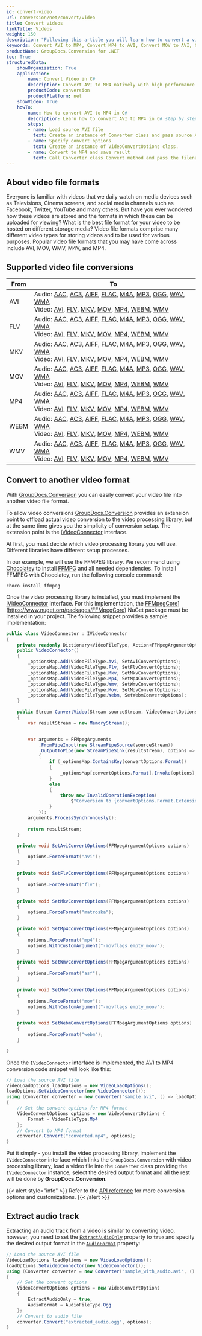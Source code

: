 ```yaml
---
id: convert-video
url: conversion/net/convert/video
title: Convert videos
linkTitle: Videos
weight: 150
description: "Following this article you will learn how to convert a video file to another video format with a couple of C# code lines and GroupDocs.Conversion for .NET."
keywords: Convert AVI to MP4, Convert MP4 to AVI, Convert MOV to AVI, Convert MOV, Convert MP3, Convert WMV
productName: GroupDocs.Conversion for .NET
toc: True
structuredData:
    showOrganization: True
    application:    
        name: Convert Video in C#    
        description: Convert AVI to MP4 natively with high performance using C# language and GroupDocs.Conversion for .NET APIs
        productCode: conversion
        productPlatform: net 
    showVideo: True
    howTo:
        name: How to convert AVI to MP4 in C# 
        description: Learn how to convert AVI to MP4 in C# step by step
        steps:
        - name: Load source AVI file 
          text: Create an instance of Converter class and pass source AVI file path as a constructor parameter. You may specify absolute or relative file paths as per your requirements. 
        - name: Specify convert options 
          text: Create an instance of VideoConvertOptions class.
        - name: Convert to MP4 and save result 
          text: Call Converter class Convert method and pass the filename for the converted MP4 file and the VideoConvertOptions object from the previous step as parameters.
---
```


## About video file formats

Everyone is familiar with videos that we daily watch on media devices such as Televisions, Cinema screens, and social media channels such as Facebook, Twitter, YouTube and many others. But have you ever wondered how these videos are stored and the formats in which these can be uploaded for viewing? What is the best file format for your video to be hosted on different storage media? Video file formats comprise many different video types for storing videos and to be used for various purposes. Popular video file formats that you may have come across include AVI, MOV, WMV, M4V, and MP4.

## Supported video file conversions

| From | To |
| --- | --- |
| AVI | Audio: [AAC](https://docs.fileformat.com/audio/aac/), [AC3](https://docs.fileformat.com/audio/ac3/), [AIFF](https://docs.fileformat.com/audio/aiff/), [FLAC](https://docs.fileformat.com/audio/flac/), [M4A](https://docs.fileformat.com/audio/m4a/), [MP3](https://docs.fileformat.com/audio/mp3/), [OGG](https://docs.fileformat.com/audio/ogg/), [WAV](https://docs.fileformat.com/audio/wav/), [WMA](https://docs.fileformat.com/audio/wma/)<br/> Video: [AVI](https://docs.fileformat.com/video/avi/), [FLV](https://docs.fileformat.com/video/flv/), [MKV](https://docs.fileformat.com/video/mkv/), [MOV](https://docs.fileformat.com/video/mov/), [MP4](https://docs.fileformat.com/video/mp4/), [WEBM](https://docs.fileformat.com/video/webm/), [WMV](https://docs.fileformat.com/video/wmv/)<br/>  |
| FLV | Audio: [AAC](https://docs.fileformat.com/audio/aac/), [AC3](https://docs.fileformat.com/audio/ac3/), [AIFF](https://docs.fileformat.com/audio/aiff/), [FLAC](https://docs.fileformat.com/audio/flac/), [M4A](https://docs.fileformat.com/audio/m4a/), [MP3](https://docs.fileformat.com/audio/mp3/), [OGG](https://docs.fileformat.com/audio/ogg/), [WAV](https://docs.fileformat.com/audio/wav/), [WMA](https://docs.fileformat.com/audio/wma/)<br/> Video: [AVI](https://docs.fileformat.com/video/avi/), [FLV](https://docs.fileformat.com/video/flv/), [MKV](https://docs.fileformat.com/video/mkv/), [MOV](https://docs.fileformat.com/video/mov/), [MP4](https://docs.fileformat.com/video/mp4/), [WEBM](https://docs.fileformat.com/video/webm/), [WMV](https://docs.fileformat.com/video/wmv/)<br/>  |
| MKV | Audio: [AAC](https://docs.fileformat.com/audio/aac/), [AC3](https://docs.fileformat.com/audio/ac3/), [AIFF](https://docs.fileformat.com/audio/aiff/), [FLAC](https://docs.fileformat.com/audio/flac/), [M4A](https://docs.fileformat.com/audio/m4a/), [MP3](https://docs.fileformat.com/audio/mp3/), [OGG](https://docs.fileformat.com/audio/ogg/), [WAV](https://docs.fileformat.com/audio/wav/), [WMA](https://docs.fileformat.com/audio/wma/)<br/> Video: [AVI](https://docs.fileformat.com/video/avi/), [FLV](https://docs.fileformat.com/video/flv/), [MKV](https://docs.fileformat.com/video/mkv/), [MOV](https://docs.fileformat.com/video/mov/), [MP4](https://docs.fileformat.com/video/mp4/), [WEBM](https://docs.fileformat.com/video/webm/), [WMV](https://docs.fileformat.com/video/wmv/)<br/>  |
| MOV | Audio: [AAC](https://docs.fileformat.com/audio/aac/), [AC3](https://docs.fileformat.com/audio/ac3/), [AIFF](https://docs.fileformat.com/audio/aiff/), [FLAC](https://docs.fileformat.com/audio/flac/), [M4A](https://docs.fileformat.com/audio/m4a/), [MP3](https://docs.fileformat.com/audio/mp3/), [OGG](https://docs.fileformat.com/audio/ogg/), [WAV](https://docs.fileformat.com/audio/wav/), [WMA](https://docs.fileformat.com/audio/wma/)<br/> Video: [AVI](https://docs.fileformat.com/video/avi/), [FLV](https://docs.fileformat.com/video/flv/), [MKV](https://docs.fileformat.com/video/mkv/), [MOV](https://docs.fileformat.com/video/mov/), [MP4](https://docs.fileformat.com/video/mp4/), [WEBM](https://docs.fileformat.com/video/webm/), [WMV](https://docs.fileformat.com/video/wmv/)<br/>  |
| MP4 | Audio: [AAC](https://docs.fileformat.com/audio/aac/), [AC3](https://docs.fileformat.com/audio/ac3/), [AIFF](https://docs.fileformat.com/audio/aiff/), [FLAC](https://docs.fileformat.com/audio/flac/), [M4A](https://docs.fileformat.com/audio/m4a/), [MP3](https://docs.fileformat.com/audio/mp3/), [OGG](https://docs.fileformat.com/audio/ogg/), [WAV](https://docs.fileformat.com/audio/wav/), [WMA](https://docs.fileformat.com/audio/wma/)<br/> Video: [AVI](https://docs.fileformat.com/video/avi/), [FLV](https://docs.fileformat.com/video/flv/), [MKV](https://docs.fileformat.com/video/mkv/), [MOV](https://docs.fileformat.com/video/mov/), [MP4](https://docs.fileformat.com/video/mp4/), [WEBM](https://docs.fileformat.com/video/webm/), [WMV](https://docs.fileformat.com/video/wmv/)<br/>  |
| WEBM | Audio: [AAC](https://docs.fileformat.com/audio/aac/), [AC3](https://docs.fileformat.com/audio/ac3/), [AIFF](https://docs.fileformat.com/audio/aiff/), [FLAC](https://docs.fileformat.com/audio/flac/), [M4A](https://docs.fileformat.com/audio/m4a/), [MP3](https://docs.fileformat.com/audio/mp3/), [OGG](https://docs.fileformat.com/audio/ogg/), [WAV](https://docs.fileformat.com/audio/wav/), [WMA](https://docs.fileformat.com/audio/wma/)<br/> Video: [AVI](https://docs.fileformat.com/video/avi/), [FLV](https://docs.fileformat.com/video/flv/), [MKV](https://docs.fileformat.com/video/mkv/), [MOV](https://docs.fileformat.com/video/mov/), [MP4](https://docs.fileformat.com/video/mp4/), [WEBM](https://docs.fileformat.com/video/webm/), [WMV](https://docs.fileformat.com/video/wmv/)<br/>  |
| WMV | Audio: [AAC](https://docs.fileformat.com/audio/aac/), [AC3](https://docs.fileformat.com/audio/ac3/), [AIFF](https://docs.fileformat.com/audio/aiff/), [FLAC](https://docs.fileformat.com/audio/flac/), [M4A](https://docs.fileformat.com/audio/m4a/), [MP3](https://docs.fileformat.com/audio/mp3/), [OGG](https://docs.fileformat.com/audio/ogg/), [WAV](https://docs.fileformat.com/audio/wav/), [WMA](https://docs.fileformat.com/audio/wma/)<br/> Video: [AVI](https://docs.fileformat.com/video/avi/), [FLV](https://docs.fileformat.com/video/flv/), [MKV](https://docs.fileformat.com/video/mkv/), [MOV](https://docs.fileformat.com/video/mov/), [MP4](https://docs.fileformat.com/video/mp4/), [WEBM](https://docs.fileformat.com/video/webm/), [WMV](https://docs.fileformat.com/video/wmv/)<br/>  |

## Convert to another video format

With [GroupDocs.Conversion](https://products.groupdocs.com/conversion/net) you can easily convert your video file into another video file format.  

To allow video conversions [GroupDocs.Conversion](https://products.groupdocs.com/conversion/net) provides an extension point to offload actual video conversion to the video processing library, but at the same time gives you the simplicity of conversion setup. The extension point is the [IVideoConnector](https://reference.groupdocs.com/conversion/net/groupdocs.conversion.integration.video/ivideoconnector) interface. 

At first, you must decide which video processing library you will use. Different libraries have different setup processes.

In our example, we will use the FFMPEG library. We recommend using [Chocolatey](https://chocolatey.org/) to install [FFMPG](https://ffmpeg.org/) and all needed dependencies. 
To install FFMPEG with Chocolatey, run the following console command:
```shell
choco install ffmpeg
```

Once the video processing library is installed, you must implement the [IVideoConnector](https://reference.groupdocs.com/conversion/net/groupdocs.conversion.integration.video/ivideoconnector) interface. For this implementation, the [FFMpegCore](https://www.nuget.org/packages/FFMpegCore)](https://www.nuget.org/packages/FFMpegCore) NuGet package must be installed in your project. The following snippet provides a sample implementation:

```csharp
public class VideoConnector : IVideoConnector
{
    private readonly Dictionary<VideoFileType, Action<FFMpegArgumentOptions>> _optionsMap = new();
    public VideoConnector()
    {
        _optionsMap.Add(VideoFileType.Avi, SetAviConvertOptions);
        _optionsMap.Add(VideoFileType.Flv, SetFlvConvertOptions);
        _optionsMap.Add(VideoFileType.Mkv, SetMkvConvertOptions);
        _optionsMap.Add(VideoFileType.Mp4, SetMp4ConvertOptions);
        _optionsMap.Add(VideoFileType.Wmv, SetWmvConvertOptions);
        _optionsMap.Add(VideoFileType.Mov, SetMovConvertOptions);
        _optionsMap.Add(VideoFileType.Webm, SetWebmConvertOptions);
    }

    public Stream ConvertVideo(Stream sourceStream, VideoConvertOptions convertOptions)
    { 
        var resultStream = new MemoryStream();


        var arguments = FFMpegArguments
            .FromPipeInput(new StreamPipeSource(sourceStream))
            .OutputToPipe(new StreamPipeSink(resultStream), options =>
            {
                if (_optionsMap.ContainsKey(convertOptions.Format))
                {
                    _optionsMap[convertOptions.Format].Invoke(options);
                }
                else
                {
                    throw new InvalidOperationException(
                        $"Conversion to {convertOptions.Format.Extension} is not supported at the moment");
                }
            });
        arguments.ProcessSynchronously();
            
        return resultStream;
    }

    private void SetAviConvertOptions(FFMpegArgumentOptions options)
    {
        options.ForceFormat("avi");
    }

    private void SetFlvConvertOptions(FFMpegArgumentOptions options)
    {
        options.ForceFormat("flv");
    }

    private void SetMkvConvertOptions(FFMpegArgumentOptions options)
    {
        options.ForceFormat("matroska");
    }

    private void SetMp4ConvertOptions(FFMpegArgumentOptions options)
    {
        options.ForceFormat("mp4");
        options.WithCustomArgument("-movflags empty_moov");
    }

    private void SetWmvConvertOptions(FFMpegArgumentOptions options)
    {
        options.ForceFormat("asf");
    }

    private void SetMovConvertOptions(FFMpegArgumentOptions options)
    {
        options.ForceFormat("mov");
        options.WithCustomArgument("-movflags empty_moov");
    }

    private void SetWebmConvertOptions(FFMpegArgumentOptions options)
    {
        options.ForceFormat("webm");
    }

}
```

Once the `IVideoConnector` interface is implemented, the AVI to MP4 conversion code snippet will look like this:

```csharp
// Load the source AVI file
VideoLoadOptions loadOptions = new VideoLoadOptions();
loadOptions.SetVideoConnector(new VideoConnector());
using (Converter converter = new Converter("sample.avi", () => loadOptions))
{
    // Set the convert options for MP4 format
    VideoConvertOptions options = new VideoConvertOptions {
        Format = VideoFileType.Mp4
    };
    // Convert to MP4 format
    converter.Convert("converted.mp4", options);
}
```

Put it simply - you install the video processing library, implement the `IVideoConnector` interface which links the `GroupDocs.Conversion` with video processing library, load a video file into the `Converter` class providing the `IVideoConnector` instance, select the desired output format and all the rest will be done by **GroupDocs.Conversion**.  

{{< alert style="info" >}}
Refer to the [API reference](https://reference.groupdocs.com/conversion/net/groupdocs.conversion.options.convert) for more conversion options and customizations.
{{< /alert >}}

## Extract audio track
Extracting an audio track from a video is similar to converting video, however, you need to set the [`ExtractAudioOnly`](https://reference.groupdocs.com/conversion/net/groupdocs.conversion.options.convert/videoconvertoptions/extractaudioonly/) property to `true` and specify the desired output format in the [`AudioFormat`](https://reference.groupdocs.com/conversion/net/groupdocs.conversion.options.convert/videoconvertoptions/audioformat/) property:

```csharp
// Load the source AVI file
VideoLoadOptions loadOptions = new VideoLoadOptions();
loadOptions.SetVideoConnector(new VideoConnector());
using (Converter converter = new Converter("sample_with_audio.avi", () => loadOptions))
{
    // Set the convert options
    VideoConvertOptions options = new VideoConvertOptions
    {
        ExtractAudioOnly = true,
        AudioFormat = AudioFileType.Ogg
    };
    // Convert to audio file
    converter.Convert("extracted_audio.ogg", options);
}
```